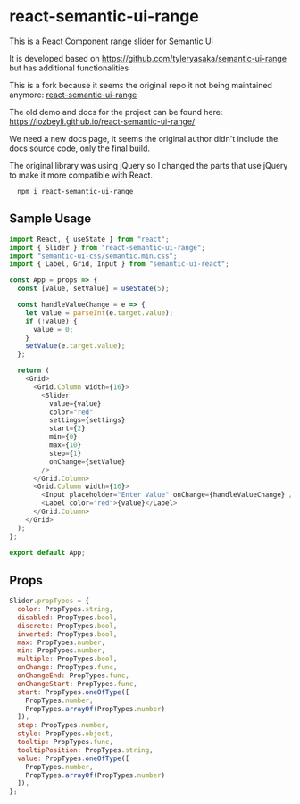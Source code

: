 # react-semantic-ui-range

This is a React Component range slider for Semantic UI

It is developed based on https://github.com/tyleryasaka/semantic-ui-range but has additional functionalities

This is a fork because it seems the original repo it not being maintained anymore: [react-semantic-ui-range](https://github.com/iozbeyli/react-semantic-ui-range)

The old demo and docs for the project can be found here: https://iozbeyli.github.io/react-semantic-ui-range/

We need a new docs page, it seems the original author didn't include the docs source code, only the final build.

The original library was using jQuery so I changed the parts that use jQuery to make it more compatible with React.

```
  npm i react-semantic-ui-range
```

## Sample Usage

```javascript
import React, { useState } from "react";
import { Slider } from "react-semantic-ui-range";
import "semantic-ui-css/semantic.min.css";
import { Label, Grid, Input } from "semantic-ui-react";

const App = props => {
  const [value, setValue] = useState(5);

  const handleValueChange = e => {
    let value = parseInt(e.target.value);
    if (!value) {
      value = 0;
    }
    setValue(e.target.value);
  };

  return (
    <Grid>
      <Grid.Column width={16}>
        <Slider
          value={value}
          color="red"
          settings={settings}
          start={2}
          min={0}
          max={10}
          step={1}
          onChange={setValue}
        />
      </Grid.Column>
      <Grid.Column width={16}>
        <Input placeholder="Enter Value" onChange={handleValueChange} />
        <Label color="red">{value}</Label>
      </Grid.Column>
    </Grid>
  );
};

export default App;
```


## Props

```javascript
Slider.propTypes = {
  color: PropTypes.string,
  disabled: PropTypes.bool,
  discrete: PropTypes.bool,
  inverted: PropTypes.bool,
  max: PropTypes.number,
  min: PropTypes.number,
  multiple: PropTypes.bool,
  onChange: PropTypes.func,
  onChangeEnd: PropTypes.func,
  onChangeStart: PropTypes.func,
  start: PropTypes.oneOfType([
    PropTypes.number,
    PropTypes.arrayOf(PropTypes.number)
  ]),
  step: PropTypes.number,
  style: PropTypes.object,
  tooltip: PropTypes.func,
  tooltipPosition: PropTypes.string,
  value: PropTypes.oneOfType([
    PropTypes.number,
    PropTypes.arrayOf(PropTypes.number)
  ]),
};
```